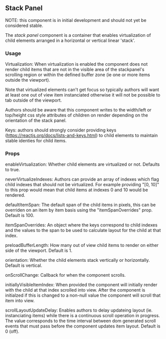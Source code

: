 ## Stack Panel

NOTE: this component is in initial development and should not yet be considered stable.

The *stack panel* component is a container that enables virtualization of child elements arranged in a horizontal or vertical linear 'stack'. 

### Usage

Virtualization:  When virtualization is enabled the component does not render child items that are not in the visible area of the stackpanel's scrolling region or within the defined buffer zone (ie one or more items outside the viewport).

Note that virtualized elements can't get focus so typically authors will want at least one out of view item instanciated otherwise it will not be possible to tab outside of the viewport.

Authors should be aware that this component writes to the width/left or top/height css style attributes of children on render depending on the orientation of the stack panel.

Keys: authors should strongly consider providing keys (https://reactjs.org/docs/lists-and-keys.html) to child elements to maintain stable identies for child items. 

### Props

 enableVirtualization:  Whether child elements are virtualized or not. Defaults to true.

 neverVirtualizeIndexes: Authors can provide an array of indexes which flag child indexes that should not be virtualized.  For example providing "[0, 10]" to this prop would mean that child items at indexes 0 and 10 would be rendered.

 defaultItemSpan:  The default span of the child items in pixels, this can be overriden on an item by item basis using the "itemSpanOverrides" prop. Default is 100. 

 itemSpanOverrides: An object where the keys correspond to child indexes and the values to the span to be used to calculate layout for the child at that index.

preloadBufferLength: How many out of view child items to render on either side of the viewport. Default is 1.

orientation: Whether the child elements stack vertically or horizontally.  Default is vertical.

onScrollChange:  Callback for when the component scrolls.

initiallyVisibleItemIndex:  When provided the component will initially render with the child at that index scrolled into view.  After the component is initialzed if this is changed to a non-null value the component will 
scroll that item into view.

scrollLayoutUpdateDelay: Enables authors to delay updateing layout (ie. instanciating items) while there is a continuous scroll operation in progress.  The value corresponds to the time interval between dom generated scroll events that must pass before the component updates item layout.  Default is 0 (off).



